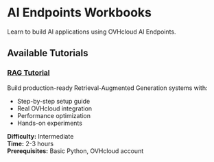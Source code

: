 # AI Endpoints Workbooks

Learn to build AI applications using OVHcloud AI Endpoints.

## Available Tutorials

### [RAG Tutorial](rag-tutorial/)
Build production-ready Retrieval-Augmented Generation systems with:
- Step-by-step setup guide
- Real OVHcloud integration
- Performance optimization
- Hands-on experiments

**Difficulty:** Intermediate  
**Time:** 2-3 hours  
**Prerequisites:** Basic Python, OVHcloud account
